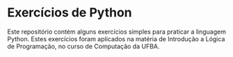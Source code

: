 # Exercícios de Python

Este repositório contém alguns exercícios simples para praticar a linguagem Python. Estes exercícios foram aplicados na matéria de Introdução a Lógica de Programação, no curso de Computação da UFBA.

